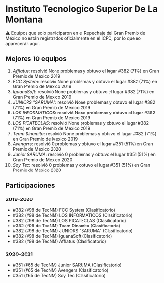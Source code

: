 # Instituto Tecnologico Superior De La Montana

:warning: Equipos que solo participaron en el Repechaje del Gran Premio de México no están registrados oficialmente en el ICPC, por lo que no aparecerán aquí.

## Mejores 10 equipos

1. _Afflatus_: resolvió None problemas y obtuvo el lugar #382 (71%) en Gran Premio de Mexico 2019
1. _FCC System_: resolvió None problemas y obtuvo el lugar #382 (71%) en Gran Premio de Mexico 2019
1. _IguanaSoft_: resolvió None problemas y obtuvo el lugar #382 (71%) en Gran Premio de Mexico 2019
1. _JUNIORS "SARUMA"_: resolvió None problemas y obtuvo el lugar #382 (71%) en Gran Premio de Mexico 2019
1. _LOS INFORMATICOS_: resolvió None problemas y obtuvo el lugar #382 (71%) en Gran Premio de Mexico 2019
1. _LOS PICATECLAS_: resolvió None problemas y obtuvo el lugar #382 (71%) en Gran Premio de Mexico 2019
1. _Team Dinamita_: resolvió None problemas y obtuvo el lugar #382 (71%) en Gran Premio de Mexico 2019
1. _Avengers_: resolvió 0 problemas y obtuvo el lugar #351 (51%) en Gran Premio de Mexico 2020
1. _Junior SARUMA_: resolvió 0 problemas y obtuvo el lugar #351 (51%) en Gran Premio de Mexico 2020
1. _Soy Tec_: resolvió 0 problemas y obtuvo el lugar #351 (51%) en Gran Premio de Mexico 2020

## Participaciones

### 2019-2020

- #382 (#98 de TecNM) FCC System (Clasificatorio)
- #382 (#98 de TecNM) LOS INFORMATICOS (Clasificatorio)
- #382 (#98 de TecNM) LOS PICATECLAS (Clasificatorio)
- #382 (#98 de TecNM) Team Dinamita (Clasificatorio)
- #382 (#98 de TecNM) JUNIORS "SARUMA" (Clasificatorio)
- #382 (#98 de TecNM) IguanaSoft (Clasificatorio)
- #382 (#98 de TecNM) Afflatus (Clasificatorio)

### 2020-2021

- #351 (#65 de TecNM) Junior SARUMA (Clasificatorio)
- #351 (#65 de TecNM) Avengers (Clasificatorio)
- #351 (#65 de TecNM) Soy Tec (Clasificatorio)



